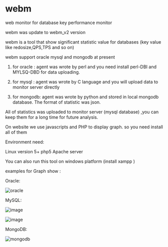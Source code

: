 webm
====

web monitor for database key performance monitor

webm was update to webm_v2 version

webm is a tool that show significant statistic value for databases (key value like redosize,QPS,TPS and so on)

webm support oracle mysql and mongodb at present

1. for oracle : agent was wrote by perl and you need install perl-DBI and MYLSQ-DBD for data uploading.

2. for mysql : agent was wrote by C language and you will upload data to monitor server directly 

3. for mongodb: agent was wrote by python and stored in local mongodb database. The format of statistic was json.

All of statistics was uploaded to monitor server (mysql database) ,you can keep them for a long time for future analysis.


On website we use javascripts and PHP to display graph. so you need install all of them


Environment need:

Linux version 5+  php5 Apache server 

You can also run this tool on windows platform (install xampp )


examples for Graph show :

Oracle:

![oracle](https://cloud.githubusercontent.com/assets/1445708/4640729/d4e324e4-5427-11e4-9ef5-c1aa3e957c13.jpg)


MySQL:

![image](https://cloud.githubusercontent.com/assets/1445708/4434723/aa6eb64a-4722-11e4-83f3-564ef86cbca5.png)

![image](https://cloud.githubusercontent.com/assets/1445708/4434725/bb597ab2-4722-11e4-889d-758d44fec16e.png)


MongoDB:


![mongodb](https://cloud.githubusercontent.com/assets/1445708/4640727/c883c1a4-5427-11e4-929c-442c006f2583.jpg)





